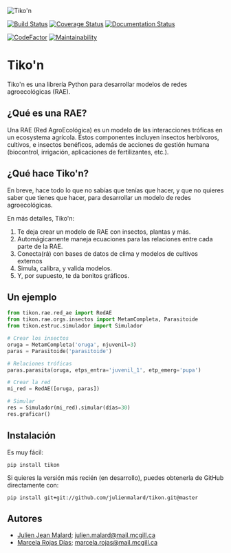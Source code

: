 ![Tiko'n](docs/source/Imágenes/Logo_Tikon.png)

[![Build Status](https://travis-ci.org/julienmalard/Tikon.svg?branch=master)](https://travis-ci.org/julienmalard/Tikon)
[![Coverage Status](https://coveralls.io/repos/github/julienmalard/Tikon/badge.svg?branch=master)](https://coveralls.io/github/julienmalard/Tikon?branch=master)
[![Documentation Status](https://readthedocs.org/projects/tikon/badge/?version=latest)](https://tikon.readthedocs.io/ur/latest/?badge=latest)

[![CodeFactor](https://www.codefactor.io/repository/github/julienmalard/tikon/badge)](https://www.codefactor.io/repository/github/julienmalard/tikon)
[![Maintainability](https://api.codeclimate.com/v1/badges/855ebb601a34ec094956/maintainability)](https://codeclimate.com/github/julienmalard/Tikon/maintainability)
# Tiko'n

Tiko'n es una librería Python para desarrollar modelos de redes agroecológicas (RAE).

## ¿Qué es una RAE?
Una RAE (Red AgroEcológica) es un modelo de las interacciones tróficas en un ecosystema agrícola.
Estos componentes incluyen insectos herbívoros, cultivos, e insectos benéficos, además de acciones de gestión humana
(biocontrol, irrigación, aplicaciones de fertilizantes, etc.).

## ¿Qué hace Tiko'n?
En breve, hace todo lo que no sabías que tenías que hacer, y que no quieres saber que tienes que hacer,
para desarrollar un modelo de redes agroecológicas.

En más detalles, Tiko'n:

1. Te deja crear un modelo de RAE con insectos, plantas y más.
2. Automágicamente maneja ecuaciones para las relaciones entre cada parte de la RAE.
3. Conecta(rá) con bases de datos de clima y modelos de cultivos externos
4. Simula, calibra, y valida modelos.
5. Y, por supuesto, te da bonitos gráficos.

## Un ejemplo
```python
from tikon.rae.red_ae import RedAE
from tikon.rae.orgs.insectos import MetamCompleta, Parasitoide
from tikon.estruc.simulador import Simulador

# Crear los insectos
oruga = MetamCompleta('oruga', njuvenil=3)
paras = Parasitoide('parasitoide')

# Relaciones tróficas
paras.parasita(oruga, etps_entra='juvenil_1', etp_emerg='pupa')

# Crear la red
mi_red = RedAE([oruga, paras])

# Simular
res = Simulador(mi_red).simular(días=30)
res.graficar()

```

## Instalación

Es muy fácil:

   `pip install tikon`

Si quieres la versión más recién (en desarrollo), puedes obtenerla de GitHub directamente con:

   `pip install git+git://github.com/julienmalard/tikon.git@master`

## Autores

* [Julien Jean Malard](https://www.researchgate.net/profile/Julien_Malard); julien.malard@mail.mcgill.ca
* [Marcela Rojas Días](https://www.researchgate.net/profile/Azhar_Baig); marcela.rojas@mail.mcgill.ca

